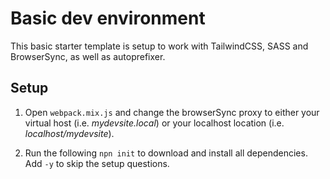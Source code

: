 # Basic dev environment

This basic starter template is setup to work with TailwindCSS, SASS and BrowserSync, as well as autoprefixer.

## Setup

1. Open `webpack.mix.js` and change the browserSync proxy to either your virtual host (i.e. *mydevsite.local*) or your localhost location (i.e. *localhost/mydevsite*).

2. Run the following `npn init` to download and install all dependencies. Add `-y` to skip the setup questions.